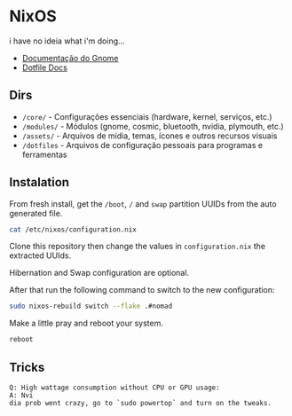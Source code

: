 # NixOS

i have no ideia what i'm doing...

- [Documentação do Gnome](./modules/gnome/README.md)
- [Dotfile Docs](./dotfiles/README.md)

## Dirs
- `/core/` - Configurações essenciais (hardware, kernel, serviços, etc.)
- `/modules/` - Módulos (gnome, cosmic, bluetooth, nvidia, plymouth, etc.)
- `/assets/` - Arquivos de mídia, temas, ícones e outros recursos visuais
- `/dotfiles` - Arquivos de configuração pessoais para programas e ferramentas

## Instalation

From fresh install, get the `/boot`, `/` and `swap` partition UUIDs from the auto generated file.

```sh
cat /etc/nixos/configuration.nix
```

Clone this repository then change the values in `configuration.nix` the extracted UUIds.

Hibernation and Swap configuration are optional.

After that run the following command to switch to the new configuration:

```sh
sudo nixos-rebuild switch --flake .#nomad
```

Make a little pray and reboot your system.

```sh
reboot
```

## Tricks
```
Q: High wattage consumption without CPU or GPU usage:
A: Nvi
dia prob went crazy, go to `sudo powertop` and turn on the tweaks.
```
